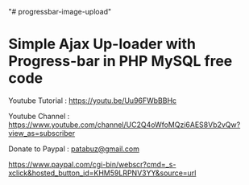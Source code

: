 "# progressbar-image-upload" 

Simple Ajax Up-loader with Progress-bar  in PHP MySQL free code
===============================================================

Youtube Tutorial : https://youtu.be/Uu96FWbBBHc

Youtube Channel : https://www.youtube.com/channel/UC2Q4oWfoMQzi6AES8Vb2vQw?view_as=subscriber

Donate to Paypal : patabuz@gmail.com

https://www.paypal.com/cgi-bin/webscr?cmd=_s-xclick&hosted_button_id=KHM59LRPNV3YY&source=url
